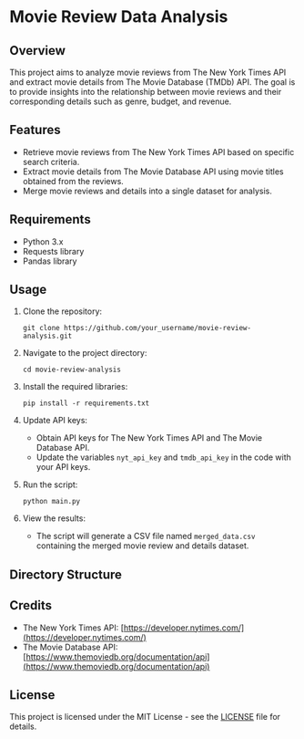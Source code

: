 # Movie Review Data Analysis

## Overview
This project aims to analyze movie reviews from The New York Times API and extract movie details from The Movie Database (TMDb) API. The goal is to provide insights into the relationship between movie reviews and their corresponding details such as genre, budget, and revenue.

## Features
- Retrieve movie reviews from The New York Times API based on specific search criteria.
- Extract movie details from The Movie Database API using movie titles obtained from the reviews.
- Merge movie reviews and details into a single dataset for analysis.

## Requirements
- Python 3.x
- Requests library
- Pandas library

## Usage
1. Clone the repository:
    ```
    git clone https://github.com/your_username/movie-review-analysis.git
    ```
2. Navigate to the project directory:
    ```
    cd movie-review-analysis
    ```
3. Install the required libraries:
    ```
    pip install -r requirements.txt
    ```
4. Update API keys:
    - Obtain API keys for The New York Times API and The Movie Database API.
    - Update the variables `nyt_api_key` and `tmdb_api_key` in the code with your API keys.

5. Run the script:
    ```
    python main.py
    ```

6. View the results:
    - The script will generate a CSV file named `merged_data.csv` containing the merged movie review and details dataset.

## Directory Structure


## Credits
- The New York Times API: [https://developer.nytimes.com/](https://developer.nytimes.com/)
- The Movie Database API: [https://www.themoviedb.org/documentation/api](https://www.themoviedb.org/documentation/api)

## License
This project is licensed under the MIT License - see the [LICENSE](LICENSE) file for details.
